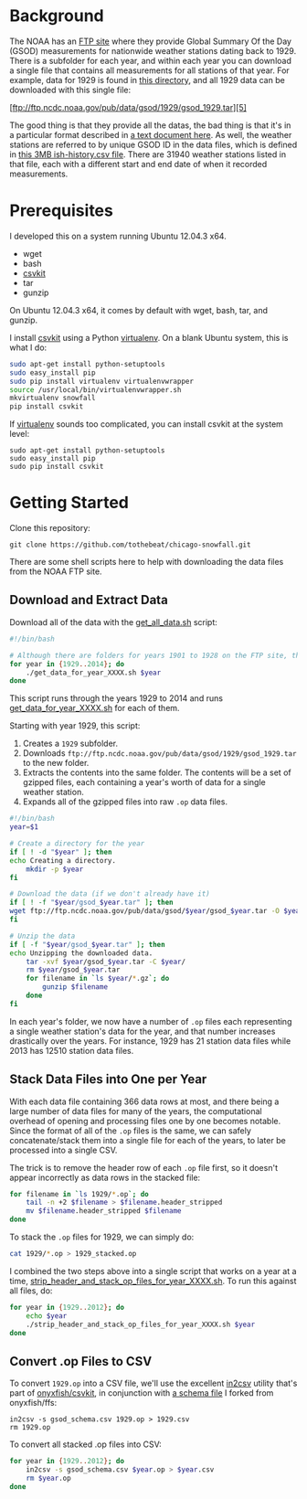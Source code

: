Background
==========

The NOAA has an [FTP site][1] where they provide Global Summary Of the Day (GSOD) measurements for nationwide weather stations dating back to 1929. There is a subfolder for each year, and within each year you can download a single file that contains all measurements for all stations of that year. For example, data for 1929 is found in [this directory][4], and all 1929 data can be downloaded with this single file:

[ftp://ftp.ncdc.noaa.gov/pub/data/gsod/1929/gsod_1929.tar][5]

The good thing is that they provide all the datas, the bad thing is that it's in a particular format described in [a text document here][2]. As well, the weather stations are referred to by unique GSOD ID in the data files, which is defined in [this 3MB ish-history.csv file][3]. There are 31940 weather stations listed in that file, each with a different start and end date of when it recorded measurements.

Prerequisites
=============

I developed this on a system running Ubuntu 12.04.3 x64.

* wget
* bash
* [csvkit][10]
* tar
* gunzip

On Ubuntu 12.04.3 x64, it comes by default with wget, bash, tar, and gunzip.

I install [csvkit][10] using a Python [virtualenv][11]. On a blank Ubuntu system, this is what I do:

```bash
sudo apt-get install python-setuptools
sudo easy_install pip
sudo pip install virtualenv virtualenvwrapper
source /usr/local/bin/virtualenvwrapper.sh
mkvirtualenv snowfall
pip install csvkit
```

If [virtualenv][11] sounds too complicated, you can install csvkit at the system level:

```
sudo apt-get install python-setuptools
sudo easy_install pip
sudo pip install csvkit
```


Getting Started
===============


Clone this repository:

```
git clone https://github.com/tothebeat/chicago-snowfall.git
```

There are some shell scripts here to help with downloading the data files from the NOAA FTP site.

## Download and Extract Data

Download all of the data with the [get_all_data.sh][7] script:

```bash
#!/bin/bash

# Although there are folders for years 1901 to 1928 on the FTP site, the archive files there are empty.
for year in {1929..2014}; do
    ./get_data_for_year_XXXX.sh $year
done
```

This script runs through the years 1929 to 2014 and runs [get_data_for_year_XXXX.sh][6] for each of them. 

Starting with year 1929, this script:

1. Creates a `1929` subfolder.
2. Downloads `ftp://ftp.ncdc.noaa.gov/pub/data/gsod/1929/gsod_1929.tar` to the new folder.
3. Extracts the contents into the same folder. The contents will be a set of gzipped files, each containing a year's worth of data for a single weather station.
4. Expands all of the gzipped files into raw `.op` data files.

```bash
#!/bin/bash
year=$1

# Create a directory for the year
if [ ! -d "$year" ]; then
echo Creating a directory.
    mkdir -p $year
fi

# Download the data (if we don't already have it)
if [ ! -f "$year/gsod_$year.tar" ]; then
wget ftp://ftp.ncdc.noaa.gov/pub/data/gsod/$year/gsod_$year.tar -O $year/gsod_$year.tar
fi

# Unzip the data
if [ -f "$year/gsod_$year.tar" ]; then
echo Unzipping the downloaded data.
    tar -xvf $year/gsod_$year.tar -C $year/
    rm $year/gsod_$year.tar
    for filename in `ls $year/*.gz`; do
        gunzip $filename
    done
fi
```

In each year's folder, we now have a number of `.op` files each representing a single weather station's data for the year, and that number increases drastically over the years. For instance, 1929 has 21 station data files while 2013 has 12510 station data files.

## Stack Data Files into One per Year

With each data file containing 366 data rows at most, and there being a large number of data files for many of the years, the computational overhead of opening and processing files one by one becomes notable. Since the format of all of the `.op` files is the same, we can safely concatenate/stack them into a single file for each of the years, to later be processed into a single CSV.

The trick is to remove the header row of each `.op` file first, so it doesn't appear incorrectly as data rows in the stacked file:

```bash
for filename in `ls 1929/*.op`; do
    tail -n +2 $filename > $filename.header_stripped
    mv $filename.header_stripped $filename
done
```

To stack the `.op` files for 1929, we can simply do:

```bash
cat 1929/*.op > 1929_stacked.op
```

I combined the two steps above into a single script that works on a year at a time, [strip_header_and_stack_op_files_for_year_XXXX.sh][12]. To run this against all files, do:

```bash
for year in {1929..2012}; do
    echo $year
    ./strip_header_and_stack_op_files_for_year_XXXX.sh $year
done
```

## Convert .op Files to CSV

To convert `1929.op` into a CSV file, we'll use the excellent [in2csv][9] utility that's part of [onyxfish/csvkit][10], in conjunction with [a schema file][8] I forked from onyxfish/ffs:

```
in2csv -s gsod_schema.csv 1929.op > 1929.csv
rm 1929.op
```

To convert all stacked .op files into CSV:

```bash
for year in {1929..2012}; do
    in2csv -s gsod_schema.csv $year.op > $year.csv
    rm $year.op
done
```


  [1]: ftp://ftp.ncdc.noaa.gov/pub/data/gsod/
  [2]: ftp://ftp.ncdc.noaa.gov/pub/data/gsod/GSOD_DESC.txt
  [3]: ftp://ftp.ncdc.noaa.gov/pub/data/gsod/ish-history.csv
  [4]: ftp://ftp.ncdc.noaa.gov/pub/data/gsod/1929/
  [5]: ftp://ftp.ncdc.noaa.gov/pub/data/gsod/1929/gsod_1929.tar
  [6]: https://github.com/tothebeat/noaa-gsod-data-munging/blob/master/get_data_for_year_XXXX.sh
  [7]: https://github.com/tothebeat/noaa-gsod-data-munging/blob/master/get_all_data.sh
  [8]: https://github.com/tothebeat/ffs/blob/master/us/noaa/gsod_schema.csv
  [9]: http://csvkit.readthedocs.org/en/latest/scripts/in2csv.html
  [10]: https://github.com/onyxfish/csvkit
  [11]: http://www.virtualenv.org/en/latest/
  [12]: https://github.com/tothebeat/noaa-gsod-data-munging/blob/master/strip_header_and_stack_op_files_for_year_XXXX.sh
